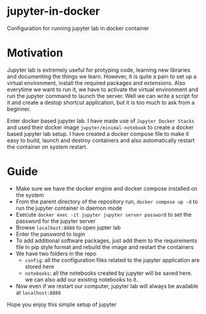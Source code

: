 # jupyter-in-docker
Configuration for running jupyter lab in docker container

# Motivation
Jupyter lab is extremely useful for protyping code, learning new libraries and documenting the things we learn. However, it is quite a pain to set up a virtual 
environment, install the required packages and extensions. Also everytime we want to run it, we have to activate the virtual environment and run the jupyter command to launch the server. Well we can write a script for it and create a destop shortcut application, but it is too much to ask from a beginner.  

Enter docker based jupyter lab. I have made use of `Jupyter Docker Stacks` and used their docker image `jupyter/minimal-notebook` to create a docker based jupyter lab setup. I have created a docker compose file to make it easy to build, launch and destroy containers and also automatically restart the container on system restart.

# Guide
- Make sure we have the docker engine and docker compose installed on the system
- From the parent directory of the repository run, `docker compose up -d` to run the jupyter container in daemon mode
- Execute `docker exec -it jupyter jupyter server password` to set the password for the jupyter server
- Browse `localhost:8888` to open jupter lab
- Enter the password to login
- To add additional software packages, just add them to the requirements file in pip style format and rebuild the image and restart the containers
- We have two folders in the repo
  - `config`: all the configuration files related to the jupyter application are stored here
  - `notebooks`: all the notebooks created by jupyter will be saved here. we can also add our existing notebooks to it.
- Now even if we restart our computer, jupyter lab will always be available at `localhost:8888`

Hope you enjoy this simple setup of jupyter
